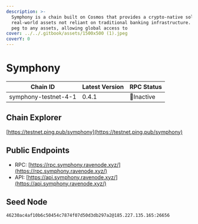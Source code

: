 ```yaml
---
description: >-
  Symphony is a chain built on Cosmos that provides a crypto-native solution for
  real-world assets not reliant on traditional banking infrastructure. It can
  peg to any assets, allowing global access to
cover: ../../.gitbook/assets/1500x500 (1).jpeg
coverY: 0
---
```


# Symphony

| Chain ID             | Latest Version | RPC Status |
| -------------------- | -------------- | ---------- |
| symphony-testnet-4-1 | 0.4.1          | 🔴Inactive |

## Chain Explorer

[https://testnet.ping.pub/symphony](https://testnet.ping.pub/symphony)

## Public Endpoints

* RPC: [https://rpc.symphony.ravenode.xyz/](https://rpc.symphony.ravenode.xyz/)
* API: [https://api.symphony.ravenode.xyz/](https://api.symphony.ravenode.xyz/)

## Seed Node

```
46230ac4af10b6c50454c7874f07d50d3db297a2@185.227.135.165:26656
```
